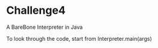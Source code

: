 Challenge4
==========

A BareBone Interpreter in Java


To look through the code, start from  Interpreter.main(args)
